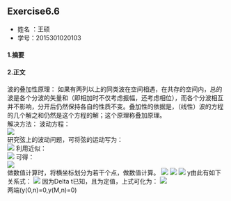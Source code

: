 ## Exercise6.6
* 姓名 ：王硕
* 学号：2015301020103

#### 1.摘要

#### 2.正文
波的叠加性原理： 
如果有两列以上的同类波在空间相遇，在共存的空间内，总的波是各个分波的矢量和（即相加时不仅考虑振幅，还考虑相位），而各个分波相互并不影响，分开后仍然保持各自的性质不变。叠加性的依据是，（线性）波的方程的几个解之和仍然是这个方程的解；这个原理称叠加原理。    
解决方法：
波动方程：    
<img src="http://latex.codecogs.com/gif.latex?\frac{\partial\,y^2}{\partial\,t^2}=c^{2}\frac{\partial\,y^2}{\partial\,x^2}">    
研究弦上的波动问题，可将弦的运动写为：    
<img src="http://latex.codecogs.com/gif.latex?\mu\,\Delta\,x\frac{\mathrm{d}^{2}y_{i}}{\mathrm{d}\,x^{2}}=Tsin\theta\,_{i+1}-Tsin\theta_{i}"> 
利用近似：    
<img src="http://latex.codecogs.com/gif.latex?sin\theta_{i}\approx\frac{y_{i}-y_{i-1}}{\Delta\,x}">
可得：    
<img src="http://latex.codecogs.com/gif.latex?\frac{\mathrm{d}^{2}\,y_{i}}{\mathrm{d}\,t^{2}}\approx\,(\frac{T}{\mu})\frac{y_{i+1}-2y_{i}+y_{i-1}}{(\Delta\,x)^{2}}">    
做数值计算时，将横坐标划分为若干个点，做数值计算。
<img src="http://latex.codecogs.com/gif.latex?x=i\Delta\,x">
<img src="http://latex.codecogs.com/gif.latex?t=n\Delta\,t">
<img src="http://latex.codecogs.com/gif.latex?y\equiv\,y">
y由此有如下关系式：
<img src="http://latex.codecogs.com/gif.latex?\frac{y(i,n+1)+y(i,n-1)-2y(i,n)}{(\Delta\,t)^{2}}=c^{2}[\frac{y(i,n+1)+y(i,n-1)-2y(i,n)}{(\Delta\,x)^{2}}]"> 
因为Delta t已知，且为定值，上式可化为：
<img src="http://latex.codecogs.com/gif.latex?y(i,n+1)=2[1-r^2]y(i,n)-y(i,n-1)+r^2[y(i+1,n)+y(i-1,n)]">    
两端(y(0,n)=0,y(M,n)=0)
